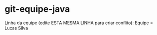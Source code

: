 # git-equipe-java
Linha da equipe (edite ESTA MESMA LINHA para criar conflito): Equipe = Lucas Silva
